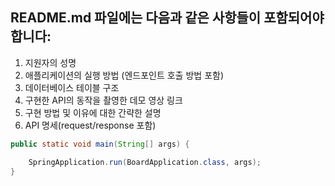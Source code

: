 ## README.md 파일에는 다음과 같은 사항들이 포함되어야 합니다:
1. 지원자의 성명
2. 애플리케이션의 실행 방법 (엔드포인트 호출 방법 포함)
3. 데이터베이스 테이블 구조
4. 구현한 API의 동작을 촬영한 데모 영상 링크
5. 구현 방법 및 이유에 대한 간략한 설명
6. API 명세(request/response 포함)


```java
public static void main(String[] args) {

    SpringApplication.run(BoardApplication.class, args);
}

```
